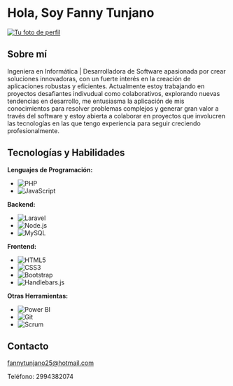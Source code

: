 # Hola, Soy Fanny Tunjano
[![Tu foto de perfil](https://avatars.githubusercontent.com/u/130177891?v=4&size=128)](https://github.com/Fanny052023)
## Sobre mí
Ingeniera en Informática | Desarrolladora de Software apasionada por crear soluciones innovadoras, con un fuerte interés en la creación de aplicaciones robustas y eficientes. Actualmente estoy trabajando en proyectos desafiantes indivudual como colaborativos, explorando nuevas tendencias en desarrollo, me entusiasma la aplicación de mis conocimientos para resolver problemas complejos y generar gran valor a través del software y estoy abierta a colaborar en proyectos que involucren las tecnologías en las que tengo experiencia para seguir creciendo profesionalmente.

## Tecnologías y Habilidades

**Lenguajes de Programación:**
* <img src="https://img.shields.io/badge/PHP-777BB4?style=for-the-badge&logo=php&logoColor=white" alt="PHP">
* <img src="https://img.shields.io/badge/JavaScript-F7DF1E?style=for-the-badge&logo=javascript&logoColor=black" alt="JavaScript">

**Backend:**
* <img src="https://img.shields.io/badge/Laravel-FF2D20?style=for-the-badge&logo=laravel&logoColor=white" alt="Laravel">
* <img src="https://img.shields.io/badge/Node.js-339933?style=for-the-badge&logo=nodedotjs&logoColor=white" alt="Node.js">
* <img src="https://img.shields.io/badge/MySQL-4479A1?style=for-the-badge&logo=mysql&logoColor=white" alt="MySQL">

**Frontend:**
* <img src="https://img.shields.io/badge/HTML5-E34F26?style=for-the-badge&logo=html5&logoColor=white" alt="HTML5">
* <img src="https://img.shields.io/badge/CSS3-1572B6?style=for-the-badge&logo=css3&logoColor=white" alt="CSS3">
* <img src="https://img.shields.io/badge/Bootstrap-563D7C?style=for-the-badge&logo=bootstrap&logoColor=white" alt="Bootstrap">
* <img src="https://img.shields.io/badge/Handlebars.js-f0772b?style=for-the-badge&logo=handlebarsdotjs&logoColor=white" alt="Handlebars.js">

**Otras Herramientas:**
* <img src="https://img.shields.io/badge/Power_BI-F2C811?style=for-the-badge&logo=powerbi&logoColor=white" alt="Power BI">
* <img src="https://img.shields.io/badge/Git-F05032?style=for-the-badge&logo=git&logoColor=white" alt="Git">
* <img src="https://img.shields.io/badge/Scrum-672BA6?style=for-the-badge&logo=scrum&logoColor=white" alt="Scrum">

## Contacto

<a href="mailto:fannytunjano25@hotmail.com">fannytunjano25@hotmail.com</a>

 Teléfono: 2994382074
